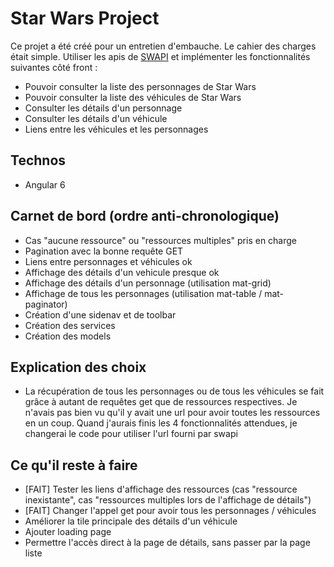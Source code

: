 # Star Wars Project

Ce projet a été créé pour un entretien d'embauche.
Le cahier des charges était simple.
Utiliser les apis de [SWAPI](https://swapi.co/documentation) et implémenter les fonctionnalités suivantes côté front :
- Pouvoir consulter la liste des personnages de Star Wars
- Pouvoir consulter la liste des véhicules de Star Wars
- Consulter les détails d'un personnage
- Consulter les détails d'un véhicule
- Liens entre les véhicules et les personnages

## Technos

- Angular 6 

## Carnet de bord (ordre anti-chronologique)

- Cas "aucune ressource" ou "ressources multiples" pris en charge
- Pagination avec la bonne requête GET
- Liens entre personnages et véhicules ok
- Affichage des détails d'un vehicule presque ok
- Affichage des détails d'un personnage (utilisation mat-grid)
- Affichage de tous les personnages (utilisation mat-table / mat-paginator)
- Création d'une sidenav et de toolbar
- Création des services
- Création des models

## Explication des choix

- La récupération de tous les personnages ou de tous les véhicules se fait grâce
à autant de requêtes get que de ressources respectives.
Je n'avais pas bien vu qu'il y avait une url pour avoir toutes les ressources en un coup.
Quand j'aurais finis les 4 fonctionnalités attendues, je changerai le code pour utiliser
l'url fourni par swapi

## Ce qu'il reste à faire
- [FAIT] Tester les liens d'affichage des ressources (cas "ressource inexistante",
 cas "ressources multiples lors de l'affichage de détails")
- [FAIT] Changer l'appel get pour avoir tous les personnages / véhicules
- Améliorer la tile principale des détails d'un véhicule
- Ajouter loading page
- Permettre l'accès direct à la page de détails, sans passer par la page liste


